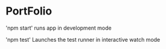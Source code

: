 # PortFolio

'npm start' runs app in development mode

'npm test' Launches the test runner in interactive watch mode
